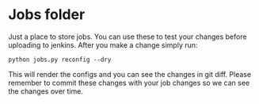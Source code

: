 # Jobs folder

Just a place to store jobs. You can use these to test your changes before
uploading to jenkins. After you make a change simply run:

    python jobs.py reconfig --dry

This will render the configs and you can see the changes in git diff.
Please remember to commit these changes with your job changes so we can
see the changes over time.
